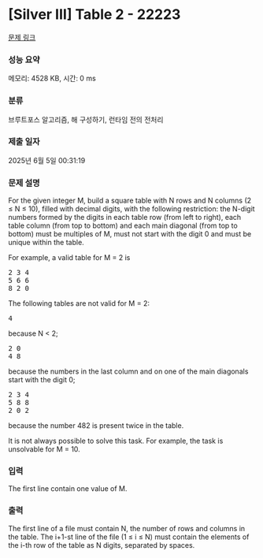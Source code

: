 # [Silver III] Table 2 - 22223 

[문제 링크](https://www.acmicpc.net/problem/22223) 

### 성능 요약

메모리: 4528 KB, 시간: 0 ms

### 분류

브루트포스 알고리즘, 해 구성하기, 런타임 전의 전처리

### 제출 일자

2025년 6월 5일 00:31:19

### 문제 설명

<p>For the given integer M, build a square table with N rows and N columns (2 ≤ N ≤ 10), filled with decimal digits, with the following restriction: the N-digit numbers formed by the digits in each table row (from left to right), each table column (from top to bottom) and each main diagonal (from top to bottom) must be multiples of M, must not start with the digit 0 and must be unique within the table.</p>

<p>For example, a valid table for M = 2 is</p>

<pre>2 3 4
5 6 6
8 2 0
</pre>

<p>The following tables are not valid for M = 2:</p>

<pre>4
</pre>

<p>because N < 2;</p>

<pre>2 0
4 8
</pre>

<p>because the numbers in the last column and on one of the main diagonals start with the digit 0;</p>

<pre>2 3 4
5 8 8
2 0 2
</pre>

<p>because the number 482 is present twice in the table.</p>

<p>It is not always possible to solve this task. For example, the task is unsolvable for M = 10.</p>

### 입력 

 <p>The first line contain one value of M.</p>

### 출력 

 <p>The first line of a file must contain N, the number of rows and columns in the table. The i+1-st line of the file (1 ≤ i ≤ N) must contain the elements of the i-th row of the table as N digits, separated by spaces.</p>

